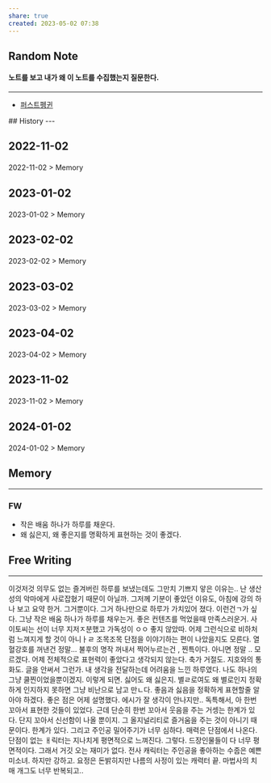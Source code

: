 ```yaml
---
share: true
created: 2023-05-02 07:38
---
```


## Random Note
#### 노트를 보고 내가 왜 이 노트를 수집했는지 질문한다.
---
<p><span><ul>
<li><a data-tooltip-position="top" aria-label="Infinity Drawer/퍼스트펭귄.md" data-href="Infinity Drawer/퍼스트펭귄.md" href="Infinity Drawer/퍼스트펭귄.md" class="internal-link" target="_blank" rel="noopener">퍼스트펭귄</a></li>
</ul></span></p>
## History
---
<h2><span><p>2022-11-02</p></span></h2><p><span><p><span alt="2022-11-02 > Memory" src="2022-11-02#Memory" class="internal-embed">2022-11-02 &gt; Memory</span></p></span></p><h2><span><p>2023-01-02</p></span></h2><p><span><p><span alt="2023-01-02 > Memory" src="2023-01-02#Memory" class="internal-embed">2023-01-02 &gt; Memory</span></p></span></p><h2><span><p>2023-02-02</p></span></h2><p><span><p><span alt="2023-02-02 > Memory" src="2023-02-02#Memory" class="internal-embed">2023-02-02 &gt; Memory</span></p></span></p><h2><span><p>2023-03-02</p></span></h2><p><span><p><span alt="2023-03-02 > Memory" src="2023-03-02#Memory" class="internal-embed">2023-03-02 &gt; Memory</span></p></span></p><h2><span><p>2023-04-02</p></span></h2><p><span><p><span alt="2023-04-02 > Memory" src="2023-04-02#Memory" class="internal-embed">2023-04-02 &gt; Memory</span></p></span></p><h2><span><p>2023-11-02</p></span></h2><p><span><p><span alt="2023-11-02 > Memory" src="2023-11-02#Memory" class="internal-embed">2023-11-02 &gt; Memory</span></p></span></p><h2><span><p>2024-01-02</p></span></h2><p><span><p><span alt="2024-01-02 > Memory" src="2024-01-02#Memory" class="internal-embed">2024-01-02 &gt; Memory</span></p></span></p>


## Memory
---

### FW
- 작은 배움 하나가 하루를 채운다.
- 왜 싫은지, 왜 좋은지를 명확하게 표현하는 것이 좋겠다.


## Free Writing
---
이것저것 의무도 없는 즐겨버린 하루를 보냈는데도 그만치 기쁘지 앟은 이유는.. 난 생산성의 악마에게 사로잡혔기 때문이 아닐까. 그저께 기분이 좋았던 이유도, 아침에 강의 하나 보고 요약 한거. 그거뿐이다. 그거 하나만으로 하루가 가치있어 졌다. 이런건ㄱ가 싶다. 그냥 작은 배움 하나가 하루를 채우는거. 좋은 컨텐츠를 먹었을때 만족스러운거. 
사이토씨는 선이 너무 지저ㅈ분했고 가독성이 ㅇㅇ 좋지 않았따. 어제 그런식으로 비하처럼 느껴지게 할 것이 아니ㅏㄹ 조목조목 단점을 이야기하는 편이 나았을지도 모른다. 열혈강호를 꺼낸건 정말... 불후의 명작 꺼내서 찍어누르는건 , 찐특이다. 아니면 정말  .. 모르겠다. 어제 전체적으로 표현력이 좋았다고 생각되지 않는다. 축가 거절도. 지호와의 통화도. 글을 안써서 그런가. 내 생각을 전달하는데 어려움을 느낀 하루였다. 나도 하나의 그냥 쿨찐이었을뿐이겠지. 이렇게 되면.
싫어도 왜 싫은지. 별ㄹ로여도 왜 별로인지 정확하게 인지하지 못하면 그냥 비난으로 남고 만ㄴ다. 좋음과 싫음을 정확하게 표현할줄 알아야 하겠다.
좋은 점은 어제 설명했다. 에시가 잘 생각이 안나지만.. 독특해서, 아 한번 꼬아서 표현한 것들이 있었다. 근데 단순히 한번 꼬아서 웃음을 주는 거셍는 한계가 있다. 단지 꼬아서 신선함이 나올 뿐이지. 그 올지널리티로 즐거움을 주는 것이 아니기 때문이다. 한계가 있다. 
그리고 주인공 밀어주기가 너무 심하다. 매력은 단점에서 나온다. 단점이 없는 ㅐ릭터는 지나치게 평면적으로 느껴진다. 그렇다. 드장인물들이 다 너무 평면적이다. 그래서 거깃 오는 재미가 없다. 전사 캐릭터는 주인공을 좋아하는 수줍은 예쁜 미소녀. 하지만 강하고.
요정은 돈밝히지만 나름의 사정이 있는 캐력터 끝.
마법사의 치매 개그도 너무 반복되고.. 
